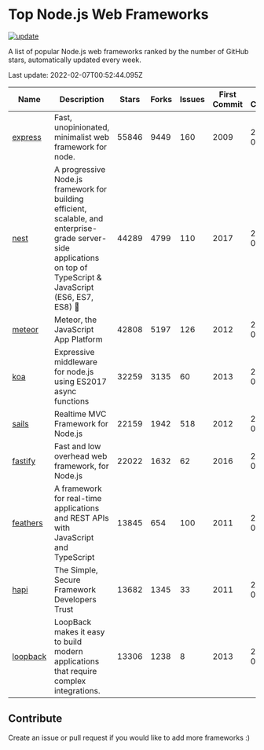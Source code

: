 # Top Node.js Web Frameworks

[![update](https://github.com/sunnysid3up/nodejs-web-frameworks/actions/workflows/update.yml/badge.svg)](https://github.com/sunnysid3up/nodejs-web-frameworks/actions/workflows/update.yml)

A list of popular Node.js web frameworks ranked by the number of GitHub stars, automatically updated every week.

Last update: 2022-02-07T00:52:44.095Z

| Name          | Description          | Stars                     | Forks          | Issues               | First Commit        | Last Commit         | Language          |
|---------------|----------------------|---------------------------|----------------|----------------------|---------------------|---------------------|-------------------|
| [express](https://github.com/expressjs/express) | Fast, unopinionated, minimalist web framework for node. | 55846 | 9449 | 160 | 2009 | 2022-02-06 | JS |
| [nest](https://github.com/nestjs/nest) | A progressive Node.js framework for building efficient, scalable, and enterprise-grade server-side applications on top of TypeScript & JavaScript (ES6, ES7, ES8) 🚀 | 44289 | 4799 | 110 | 2017 | 2022-02-07 | TS |
| [meteor](https://github.com/meteor/meteor) | Meteor, the JavaScript App Platform | 42808 | 5197 | 126 | 2012 | 2022-02-06 | JS |
| [koa](https://github.com/koajs/koa) | Expressive middleware for node.js using ES2017 async functions | 32259 | 3135 | 60 | 2013 | 2022-02-06 | JS |
| [sails](https://github.com/balderdashy/sails) | Realtime MVC Framework for Node.js | 22159 | 1942 | 518 | 2012 | 2022-02-06 | JS |
| [fastify](https://github.com/fastify/fastify) | Fast and low overhead web framework, for Node.js | 22022 | 1632 | 62 | 2016 | 2022-02-07 | JS |
| [feathers](https://github.com/feathersjs/feathers) | A framework for real-time applications and REST APIs with JavaScript and TypeScript | 13845 | 654 | 100 | 2011 | 2022-02-06 | TS |
| [hapi](https://github.com/hapijs/hapi) | The Simple, Secure Framework Developers Trust | 13682 | 1345 | 33 | 2011 | 2022-02-06 | JS |
| [loopback](https://github.com/strongloop/loopback) | LoopBack makes it easy to build modern applications that require complex integrations. | 13306 | 1238 | 8 | 2013 | 2022-02-06 | JS |

## Contribute 

Create an issue or pull request if you would like to add more frameworks :)